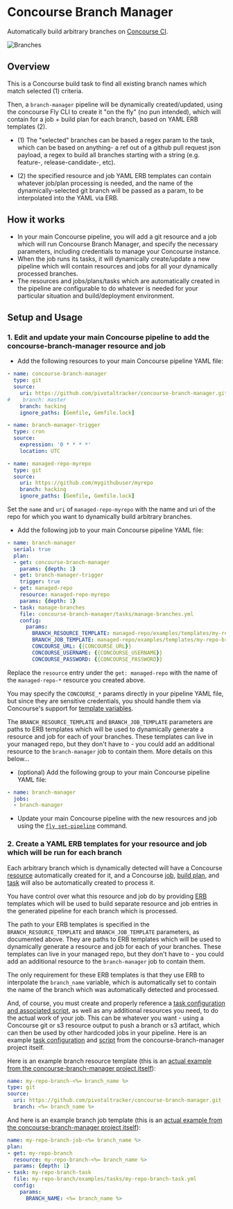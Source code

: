 # Concourse Branch Manager

Automatically build arbitrary branches on [Concourse CI](http://concourse.ci/).

![Branches](https://cdn.rawgit.com/pivotaltracker/concourse-branch-manager/master/branches.svg)

## Overview

This is a Concourse build task to find all existing branch names which match selected (1) criteria.

Then, a `branch-manager` pipeline will be dynamically created/updated,
using the concourse Fly CLI to create it "on the fly" (no pun intended),
which will contain for a job + build plan for each branch, based on
YAML ERB templates (2).

* (1) The "selected" branches can be based a regex param to the task, which can be based on
  anything- a ref out of a github pull request json payload, a regex to build all branches
  starting with a string (e.g. feature-, release-candidate-, etc).

* (2) the specified resource and job YAML ERB templates can contain whatever job/plan
  processing is needed, and the name of the dynamically-selected git branch will be passed as a param,
  to be interpolated into the YAML via ERB.

## How it works

* In your main Concourse pipeline, you will add a git resource and a job which will run
  Concourse Branch Manager, and specify the necessary parameters, including credentials
  to manage your Concourse instance.
* When the job runs its tasks, it will dynamically create/update a new pipeline which will
  contain resources and jobs for all your dynamically processed branches.
* The resources and jobs/plans/tasks which are automatically created in the pipeline
  are configurable to do whatever is needed for your particular situation and
  build/deployment environment.

## Setup and Usage

### 1. Edit and update your main Concourse pipeline to add the concourse-branch-manager resource and job

* Add the following resources to your main Concourse pipeline YAML file:

```yaml
- name: concourse-branch-manager
  type: git
  source:
    uri: https://github.com/pivotaltracker/concourse-branch-manager.git
#    branch: master
    branch: hacking
    ignore_paths: [Gemfile, Gemfile.lock]

- name: branch-manager-trigger
  type: cron
  source:
    expression: '0 * * * *'
    location: UTC

- name: managed-repo-myrepo
  type: git
  source:
    uri: https://github.com/mygithubuser/myrepo
    branch: hacking
    ignore_paths: [Gemfile, Gemfile.lock]
```

Set the `name` and `uri` of `managed-repo-myrepo` with the name and uri of the
repo for which you want to dynamically build arbitrary branches.

* Add the following job to your main Concourse pipeline YAML file:

```yaml
- name: branch-manager
  serial: true
  plan:
  - get: concourse-branch-manager
    params: {depth: 1}
  - get: branch-manager-trigger
    trigger: true
  - get: managed-repo
    resource: managed-repo-myrepo
    params: {depth: 1}
  - task: manage-branches
    file: concourse-branch-manager/tasks/manage-branches.yml
    config:
      params:
        BRANCH_RESOURCE_TEMPLATE: managed-repo/examples/templates/my-repo-branch-resource-template.yml.erb
        BRANCH_JOB_TEMPLATE: managed-repo/examples/templates/my-repo-branch-job-template.yml.erb
        CONCOURSE_URL: {{CONCOURSE_URL}}
        CONCOURSE_USERNAME: {{CONCOURSE_USERNAME}}
        CONCOURSE_PASSWORD: {{CONCOURSE_PASSWORD}}
```

Replace the `resource` entry under the `get: managed-repo` with the name of the `managed-repo-*`
resource you created above.

You may specify the `CONCOURSE_*` params directly in your pipeline YAML file, but
since they are sensitive credentials, you should handle them via Concourse's
support for [template variables](http://concourse.ci/fly-cli.html#parameters).

The `BRANCH_RESOURCE_TEMPLATE` and `BRANCH_JOB_TEMPLATE` parameters are paths
to ERB templates which will be used to dynamically generate a resource and
job for each of your branches.  These templates can
live in your managed repo, but they don't have to - you could add an additional
resource to the `branch-manager` job to contain them.  More details on this below...

* (optional) Add the following group to your main Concourse pipeline YAML file:

```yaml
- name: branch-manager
  jobs:
  - branch-manager

```

* Update your main Concourse pipeline with the new resources and job
  using the [`fly set-pipeline`](http://concourse.ci/fly-cli.html#fly-set-pipeline)
  command.

### 2. Create a YAML ERB templates for your resource and job which will be run for each branch

Each arbitrary branch which is dynamically detected will have a Concourse
[resource]() automatically created for it, and a Concourse
[job](http://concourse.ci/configuring-jobs.html), [build plan](http://concourse.ci/build-plans.html),
and [task](http://concourse.ci/task-step.html) will also be automatically created to process it.

You have control over what this resource and job do by providing
[ERB](http://apidock.com/ruby/ERB) templates which will be used to build
separate resource and job entries in the generated pipeline for each branch
which is processed.

The path to your ERB templates is specified in the `BRANCH_RESOURCE_TEMPLATE` and
`BRANCH_JOB_TEMPLATE` parameters, as documented above.  They are paths
to ERB templates which will be used to dynamically generate a resource and
job for each of your branches. These templates can
live in your managed repo, but they don't have to - you could add an additional
resource to the `branch-manager` job to contain them.

The only requirement for these ERB templates is that they use ERB to interpolate
the `branch_name` variable, which is automatically set to contain the
name of the branch which was automatically detected and processed.

And, of course, you must create and properly reference a
[task configuration and associated script](http://concourse.ci/running-tasks.html#configuring-tasks),
as well as any additional resources you need,
to do the actual work of your job.  This can be whatever you want - using a
Concourse git or s3 resource output to push a branch or s3 artifact, which
can then be used by other hardcoded jobs in your pipeline. Here is an example
[task configuration](https://github.com/pivotaltracker/concourse-branch-manager/blob/master/examples/tasks/my-repo-branch-task.yml) and
[script](https://github.com/pivotaltracker/concourse-branch-manager/blob/master/examples/tasks/my-repo-branch-task-script)
from the concourse-branch-manager project itself.

Here is an example branch resource template (this is an
[actual example from the concourse-branch-manager project itself](https://github.com/pivotaltracker/concourse-branch-manager/blob/master/examples/templates/my-repo-branch-resource-template.yml.erb)):

```yaml
name: my-repo-branch-<%= branch_name %>
type: git
source:
  uri: https://github.com/pivotaltracker/concourse-branch-manager.git
  branch: <%= branch_name %>
```

And here is an example branch job template (this is an
[actual example from the concourse-branch-manager project itself](https://github.com/pivotaltracker/concourse-branch-manager/blob/master/examples/templates/my-repo-branch-job-template.yml.erb)):

```yaml
name: my-repo-branch-job-<%= branch_name %>
plan:
- get: my-repo-branch
  resource: my-repo-branch-<%= branch_name %>
  params: {depth: 1}
- task: my-repo-branch-task
  file: my-repo-branch/examples/tasks/my-repo-branch-task.yml
  config:
    params:
      BRANCH_NAME: <%= branch_name %>
```

